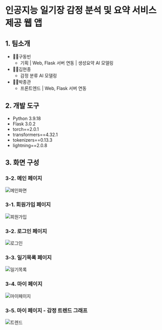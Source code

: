 # 인공지능 일기장 감정 분석 및 요약 서비스 제공 웹 앱

## 1. 팀소개
- 👨‍💼구동빈
  - 기획 | Web, Flask 서버 연동 | 생성요약 AI 모델링
- 👨‍💼김현종
  - 감정 분류 AI 모델링
- 👨‍💼박종관
  - 프론트엔드 | Web, Flask 서버 연동 

## 2. 개발 도구
- Python 3.9.18
- Flask 3.0.2
- torch==2.0.1
- transformers==4.32.1
- tokenizers==0.13.3
- lightning==2.0.8

## 3. 화면 구성
### 3-2. 메인 페이지
![메인화면](https://github.com/9dongb/AI_diary/assets/106071689/04e4b9d3-e239-4637-80b0-15669d5cea0b)

### 3-1. 회원가입 페이지
![회원가입](https://github.com/9dongb/AI_diary/assets/106071689/cd46380d-b13a-478e-b437-422203cf9e71)

### 3-2. 로그인 페이지

![로그인](https://github.com/9dongb/AI_diary/assets/106071689/6999c77c-c1cf-4bb5-897b-0c6833c10db3)

### 3-3. 일기목록 페이지
![일기목록](https://github.com/9dongb/AI_diary/assets/106071689/538b57e5-9165-4175-b6bb-0b982b45595e)

### 3-4. 마이 페이지
![마이페이지](https://github.com/9dongb/AI_diary/assets/106071689/f8c00b30-b52d-46d2-8ba1-fe29351ad596)


### 3-5. 마이 페이지 - 감정 트렌드 그래프
![트렌드](https://github.com/9dongb/AI_diary/assets/106071689/b6f9b02e-dcd4-46e1-a3bf-d9339153ff03)



